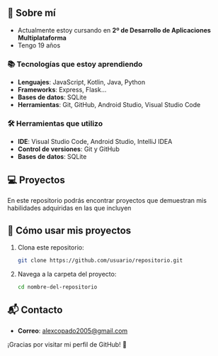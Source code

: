 
## 🚀 Sobre mí

- Actualmente estoy cursando en  **2º de Desarrollo de Aplicaciones Multiplataforma**
- Tengo 19 años



### 📚 Tecnologías que estoy aprendiendo

- **Lenguajes**: JavaScript, Kotlin, Java, Python
- **Frameworks**: Express, Flask...
- **Bases de datos**: SQLite
- **Herramientas**: Git, GitHub, Android Studio, Visual Studio Code

### 🛠️ Herramientas que utilizo

- **IDE**: Visual Studio Code, Android Studio, IntelliJ IDEA
- **Control de versiones**: Git y GitHub
- **Bases de datos**: SQLite

## 💻 Proyectos

En este repositorio podrás encontrar proyectos que demuestran mis habilidades adquiridas en las que incluyen



## 🔧 Cómo usar mis proyectos

1. Clona este repositorio:
    ```bash
    git clone https://github.com/usuario/repositorio.git
    ```

2. Navega a la carpeta del proyecto:
    ```bash
    cd nombre-del-repositorio
    ```

## 📬 Contacto

- **Correo**: alexcopado2005@gmail.com

¡Gracias por visitar mi perfil de GitHub! 🚀
